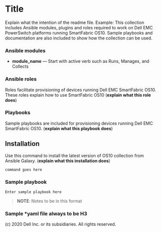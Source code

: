 # Title
Explain what the intention of the readme file. Example: This collection includes Ansible modules, plugins and roles required to work on Dell EMC PowerSwitch platforms running SmartFabric OS10. Sample playbooks and documentation are also included to show how the collection can be used.

### Ansible modules

- **module_name** — Start with active verb such as Runs, Manages, and Collects

### Ansible roles
Roles facilitate provisioning of devices running Dell EMC SmartFabric OS10. These roles explain how to use SmartFabric OS10 (**explain what this role does**)

### Playbooks
Sample playbooks are included for provisioning devices running Dell EMC SmartFabric OS10. (**explain what this playbook does**)

## Installation
Use this command to install the latest version of OS10 collection from Ansible Galaxy. (**explain what this installation does**)

    command goes here

### Sample playbook
    
    Enter sample playbook here

> **NOTE**: Notes to be in this format

### Sample *yaml file always to be H3

(c) 2020 Dell Inc. or its subsidiaries. All rights reserved.
